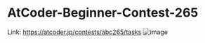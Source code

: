 # AtCoder-Beginner-Contest-265
Link: https://atcoder.jp/contests/abc265/tasks
![image](https://user-images.githubusercontent.com/51401355/185793894-45dcd0d1-35fd-4497-a9ac-8e0bcf2896d8.png)
